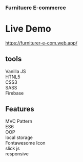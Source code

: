 ### Furnituere E-commerce
######  
# Live Demo
https://furniturer-e-com.web.app/
## tools
Vanilla JS <br>
HTNL5<br>
CSS3<br>
SASS<br>
Firebase<br>



## Features
MVC Pattern<br>
ES6<br>
OOP<br>
local storage <br>
Fontawesome Icon<br>
slick js<br>
responsive<br>

